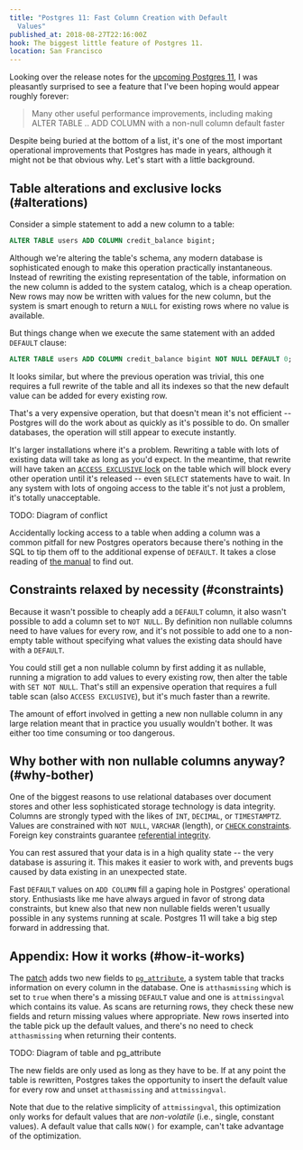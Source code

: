 ```yaml
---
title: "Postgres 11: Fast Column Creation with Default
  Values"
published_at: 2018-08-27T22:16:00Z
hook: The biggest little feature of Postgres 11.
location: San Francisco
---
```


Looking over the release notes for the [upcoming Postgres
11][notes], I was pleasantly surprised to see a feature
that I've been hoping would appear roughly forever:

> Many other useful performance improvements, including
> making ALTER TABLE .. ADD COLUMN with a non-null column
> default faster

Despite being buried at the bottom of a list, it's one of
the most important operational improvements that Postgres
has made in years, although it might not be that obvious
why. Let's start with a little background.

## Table alterations and exclusive locks (#alterations)

Consider a simple statement to add a new column to a table:

``` sql
ALTER TABLE users ADD COLUMN credit_balance bigint;
```

Although we're altering the table's schema, any modern
database is sophisticated enough to make this operation
practically instantaneous. Instead of rewriting the
existing representation of the table, information on the
new column is added to the system catalog, which is a cheap
operation. New rows may now be written with values for the
new column, but the system is smart enough to return a
`NULL` for existing rows where no value is available.

But things change when we execute the same statement with
an added `DEFAULT` clause:

``` sql
ALTER TABLE users ADD COLUMN credit_balance bigint NOT NULL DEFAULT 0;
```

It looks similar, but where the previous operation was
trivial, this one requires a full rewrite of the table and
all its indexes so that the new default value can be added
for every existing row.

That's a very expensive operation, but that doesn't mean
it's not efficient -- Postgres will do the work about as
quickly as it's possible to do. On smaller databases, the
operation will still appear to execute instantly.

It's larger installations where it's a problem. Rewriting a
table with lots of existing data will take as long as you'd
expect. In the meantime, that rewrite will have taken an
[`ACCESS EXCLUSIVE` lock][locking] on the table which will
block every other operation until it's released -- even
`SELECT` statements have to wait. In any system with lots
of ongoing access to the table it's not just a problem,
it's totally unacceptable.

TODO: Diagram of conflict

Accidentally locking access to a table when adding a column
was a common pitfall for new Postgres operators because
there's nothing in the SQL to tip them off to the
additional expense of `DEFAULT`. It takes a close reading
of [the manual][altertable] to find out.

## Constraints relaxed by necessity (#constraints)

Because it wasn't possible to cheaply add a `DEFAULT`
column, it also wasn't possible to add a column set to `NOT
NULL`. By definition non nullable columns need to have
values for every row, and it's not possible to add one to a
non-empty table without specifying what values the existing
data should have with a `DEFAULT`.

You could still get a non nullable column by first adding
it as nullable, running a migration to add values to every
existing row, then alter the table with `SET NOT NULL`.
That's still an expensive operation that requires a full
table scan (also `ACCESS EXCLUSIVE`), but it's much faster
than a rewrite.

The amount of effort involved in getting a new non nullable
column in any large relation meant that in practice you
usually wouldn't bother. It was either too time consuming
or too dangerous.

## Why bother with non nullable columns anyway? (#why-bother)

One of the biggest reasons to use relational databases over
document stores and other less sophisticated storage
technology is data integrity. Columns are strongly typed
with the likes of `INT`, `DECIMAL`, or `TIMESTAMPTZ`.
Values are constrained with `NOT NULL`, `VARCHAR` (length),
or [`CHECK` constraints][check]. Foreign key constraints
guarantee [referential integrity][referential].

You can rest assured that your data is in a high quality
state -- the very database is assuring it. This makes it
easier to work with, and prevents bugs caused by data
existing in an unexpected state.

Fast `DEFAULT` values on `ADD COLUMN` fill a gaping hole in
Postgres' operational story. Enthusiasts like me have
always argued in favor of strong data constraints, but knew
also that new non nullable fields weren't usually possible
in any systems running at scale. Postgres 11 will take a
big step forward in addressing that.

## Appendix: How it works (#how-it-works)

The [patch][commit] adds two new fields to
[`pg_attribute`][pgattribute], a system table that tracks
information on every column in the database. One is
`atthasmissing` which is set to `true` when there's a
missing `DEFAULT` value and one is `attmissingval` which
contains its value. As scans are returning rows, they check
these new fields and return missing values where
appropriate. New rows inserted into the table pick up the
default values, and there's no need to check
`atthasmissing` when returning their contents.

TODO: Diagram of table and pg_attribute

The new fields are only used as long as they have to be. If
at any point the table is rewritten, Postgres takes the
opportunity to insert the default value for every row and
unset `atthasmissing` and `attmissingval`.

Note that due to the relative simplicity of
`attmissingval`, this optimization only works for default
values that are _non-volatile_ (i.e., single, constant
values). A default value that calls `NOW()` for example,
can't take advantage of the optimization.

[altertable]: https://www.postgresql.org/docs/10/static/sql-altertable.html
[check]: https://www.postgresql.org/docs/current/static/ddl-constraints.html#DDL-CONSTRAINTS-CHECK-CONSTRAINTS
[commit]: https://github.com/postgres/postgres/commit/16828d5c0273b4fe5f10f42588005f16b415b2d8
[locking]: https://www.postgresql.org/docs/current/static/explicit-locking.html
[notes]: https://www.postgresql.org/docs/11/static/release-11.html
[pgattribute]: https://www.postgresql.org/docs/current/static/catalog-pg-attribute.html
[referential]: https://en.wikipedia.org/wiki/Referential_integrity
